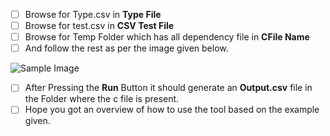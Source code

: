  - [ ] Browse for Type.csv in **Type File**
 - [ ] Browse for test.csv in **CSV Test File**
 - [ ] Browse for Temp Folder which has all dependency file in **CFile Name**
 - [ ] And follow the rest as per the image given below.
 
![Sample Image](https://github.com/ganeshb15/Tools/blob/master/MiniReactis/Sample/Setup1.png)

 - [ ] After Pressing the **Run** Button it should generate an **Output.csv** file in the Folder where the c file is present.
 - [ ]  Hope you got an overview of how to use the tool based on the example given.

